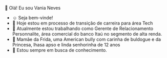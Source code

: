 👋 Olá! Eu sou Vania Neves

- ☺️ Seja bem-vinde! 
- 🌱 Hoje estou em processo de transição de carreira para área Tech
- 🏦 Atualmente estou trabalhando como Gerente de Relacionamento Personnalite, área comercial do banco Itaú no segmento de alta renda.
- 🐶 Mamãe da Frida, uma American bully com carinha de buldogue e da Princesa, lhasa apso e linda senhorinha de 12 anos
- 💭 Estou sempre em busca de conhecimento.

